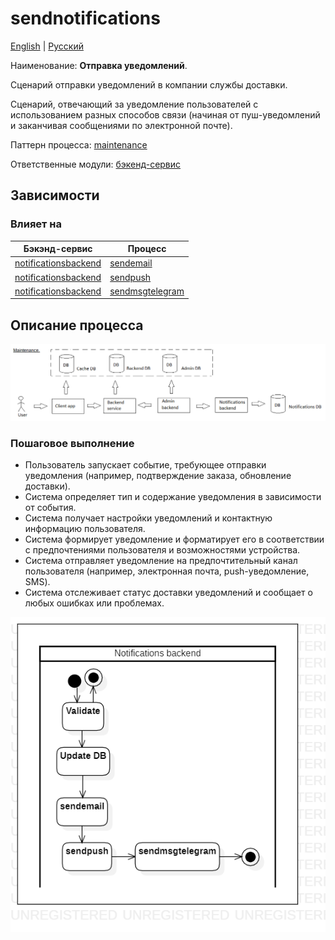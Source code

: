 # sendnotifications

[English](sendnotifications.md) | [Русский](sendnotifications.ru.md)

Наименование: **Отправка уведомлений**.

Сценарий отправки уведомлений в компании службы доставки.

Сценарий, отвечающий за уведомление пользователей с использованием разных способов связи (начиная от пуш-уведомлений и заканчивая сообщениями по электронной почте). 

Паттерн процесса: [maintenance](../../processpatterns/maintenance.ru.md)

Ответственные модули: [бэкенд-сервис](../../backend/systembackend.ru.md)

## Зависимости

### Влияет на

| Бэкэнд-сервис | Процесс |
| --- | ---- |
| [notificationsbackend](../../backend/notificationsbackend.ru.md) | [sendemail](../notificationsbackend/sendemail.ru.md) |
| [notificationsbackend](../../backend/notificationsbackend.ru.md) | [sendpush](../notificationsbackend/sendpush.ru.md) |
| [notificationsbackend](../../backend/notificationsbackend.ru.md) | [sendmsgtelegram](../notificationsbackend/sendmsgtelegram.ru.md) |

## Описание процесса

![maintenance_overall](../../img/maintenance_overall.png)

### Пошаговое выполнение

- Пользователь запускает событие, требующее отправки уведомления (например, подтверждение заказа, обновление доставки).
- Система определяет тип и содержание уведомления в зависимости от события.
- Система получает настройки уведомлений и контактную информацию пользователя.
- Система формирует уведомление и форматирует его в соответствии с предпочтениями пользователя и возможностями устройства.
- Система отправляет уведомление на предпочтительный канал пользователя (например, электронная почта, push-уведомление, SMS).
- Система отслеживает статус доставки уведомлений и сообщает о любых ошибках или проблемах.

![notificationsbackend.sendnotifications](../../img/activitydiagrams/notificationsbackend.sendnotifications.png)
